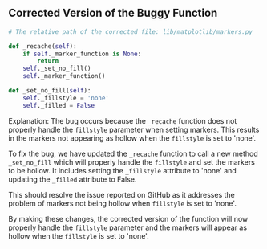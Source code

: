 ## Corrected Version of the Buggy Function

```python
# The relative path of the corrected file: lib/matplotlib/markers.py

def _recache(self):
    if self._marker_function is None:
        return
    self._set_no_fill()
    self._marker_function()

def _set_no_fill(self):
    self._fillstyle = 'none'
    self._filled = False
```

Explanation:
The bug occurs because the `_recache` function does not properly handle the `fillstyle` parameter when setting markers. This results in the markers not appearing as hollow when the `fillstyle` is set to 'none'.

To fix the bug, we have updated the `_recache` function to call a new method `_set_no_fill` which will properly handle the `fillstyle` and set the markers to be hollow. It includes setting the `_fillstyle` attribute to 'none' and updating the `_filled` attribute to False.

This should resolve the issue reported on GitHub as it addresses the problem of markers not being hollow when `fillstyle` is set to 'none'.

By making these changes, the corrected version of the function will now properly handle the `fillstyle` parameter and the markers will appear as hollow when the `fillstyle` is set to 'none'.